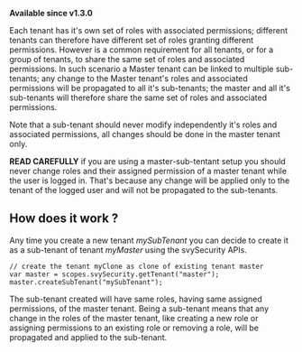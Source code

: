 **Available since v1.3.0**

Each tenant has it's own set of roles with associated permissions; different tenants can therefore have different set of roles granting different permissions. However is a common requirement for all tenants, or for a group of tenants, to share the same set of roles and associated permissions. In such scenario a Master tenant can be linked to multiple sub-tenants; any change to the Master tenant's roles and associated permissions will be propagated to all it's sub-tenants; the master and all it's sub-tenants will therefore share the same set of roles and associated permissions. 

Note that a sub-tenant should never modify independently it's roles and associated permissions, all changes should be done in the master tenant only.

**READ CAREFULLY** if you are using a master-sub-tentant setup you should never change roles and their assigned permission of a master tenant while the user is logged in. That's because any change will be applied only to the tenant of the logged user and will not be propagated to the sub-tenants.

## How does it work ?

Any time you create a new tenant _mySubTenant_ you can decide to create it as a sub-tenant of tenant _myMaster_ using the svySecurity APIs.

```
// create the tenant myClone as clone of existing tenant master
var master = scopes.svySecurity.getTenant("master");
master.createSubTenant("mySubTenant");
```

The sub-tenant created will have same roles, having same assigned permissions, of the master tenant.
Being a sub-tenant means that any change in the roles of the master tenant, like creating a new role or assigning permissions to an existing role or removing a role, will be propagated and applied to the sub-tenant.